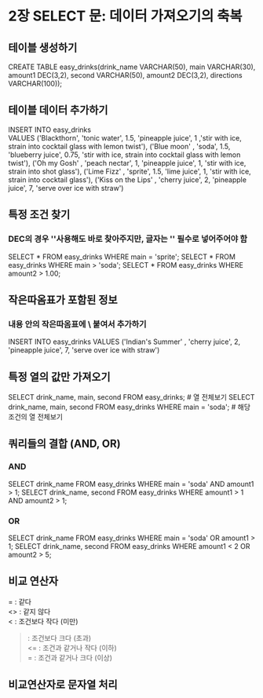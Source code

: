 # 2장 SELECT 문: 데이터 가져오기의 축복

## 테이블 생성하기
CREATE TABLE easy_drinks(drink_name VARCHAR(50), main VARCHAR(30), amount1 DEC(3,2), second VARCHAR(50), amount2 DEC(3,2), directions VARCHAR(100));

## 테이블 데이터 추가하기
INSERT INTO easy_drinks  
VALUES 
('Blackthorn',  'tonic water', 1.5, 'pineapple juice', 1 ,'stir with ice, strain into cocktail glass with lemon twist'),
('Blue moon' , 'soda', 1.5, 'blueberry juice', 0.75, 'stir with ice, strain into cocktail glass with lemon twist'),
('Oh my Gosh' , 'peach nectar', 1, 'pineapple juice', 1, 'stir with ice, strain into shot glass'),
('Lime  Fizz' , 'sprite', 1.5, 'lime juice', 1, 'stir with ice, strain into cocktail glass'),
('Kiss on the Lips' , 'cherry juice', 2, 'pineapple juice', 7, 'serve over ice with straw')

## 특정 조건 찾기
### DEC의 경우 ''사용해도 바로 찾아주지만, 글자는 '' 필수로 넣어주어야 함
SELECT * FROM easy_drinks WHERE main = 'sprite';
SELECT * FROM easy_drinks WHERE main > 'soda';
SELECT * FROM easy_drinks WHERE amount2 > 1.00;

## 작은따옴표가 포함된 정보
### 내용 안의 작은따옴표에 \ 붙여서 추가하기
INSERT INTO easy_drinks
VALUES
('Indian\'s Summer' , 'cherry juice', 2, 'pineapple juice', 7, 'serve over ice with straw')

## 특정 열의 값만 가져오기

SELECT drink_name, main, second FROM easy_drinks; # 열 전체보기
SELECT drink_name, main, second FROM easy_drinks WHERE main = 'soda'; # 해당 조건의 열 전체보기


## 쿼리들의 결합 (AND, OR)
### AND
SELECT drink_name FROM easy_drinks WHERE main = 'soda' AND amount1 > 1;
SELECT drink_name, second FROM easy_drinks WHERE amount1 > 1 AND amount2 > 1;
### OR
SELECT drink_name FROM easy_drinks WHERE main = 'soda' OR amount1 > 1;
SELECT drink_name, second FROM easy_drinks WHERE amount1 < 2 OR amount2 > 5;

## 비교 연산자
= : 같다  
<> : 같지 않다  
< : 조건보다 작다 (미만)  
> : 조건보다 크다 (초과)  
<= : 조건과 같거나 작다 (이하)  
>= : 조건과 같거나 크다 (이상)  

## 비교연산자로 문자열 처리

